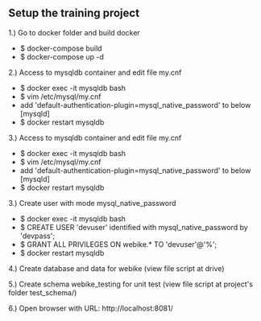 ## Setup the training project
1.) Go to docker folder and build docker
- $ docker-compose build
- $ docker-compose up -d

2.) Access to mysqldb container and edit file my.cnf
- $ docker exec -it mysqldb bash
- $ vim /etc/mysql/my.cnf
- add 'default-authentication-plugin=mysql_native_password' to below [mysqld] 
- $ docker restart mysqldb

3.) Access to mysqldb container and edit file my.cnf
- $ docker exec -it mysqldb bash
- $ vim /etc/mysql/my.cnf
- add 'default-authentication-plugin=mysql_native_password' to below [mysqld] 
- $ docker restart mysqldb

3.) Create user with mode mysql_native_password
- $ docker exec -it mysqldb bash
- $ CREATE USER 'devuser' identified with mysql_native_password by 'devpass';
- $ GRANT ALL PRIVILEGES ON webike.* TO 'devuser'@'%';
- $ docker restart mysqldb

4.) Create database and data for webike (view file script at drive)

5.) Create schema webike_testing for unit test (view file script at project's folder test_schema/)

6.) Open browser with URL: http://localhost:8081/



